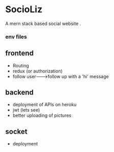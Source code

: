 # SocioLiz
A mern stack based social website .

### env files

## frontend

- Routing
- redux (or authorization)
- follow user--->follow up with a 'hi' message

## backend

- deployment of APIs on heroku
- jwt (lets see)
- better uploading of pictures

## socket

- deployment
